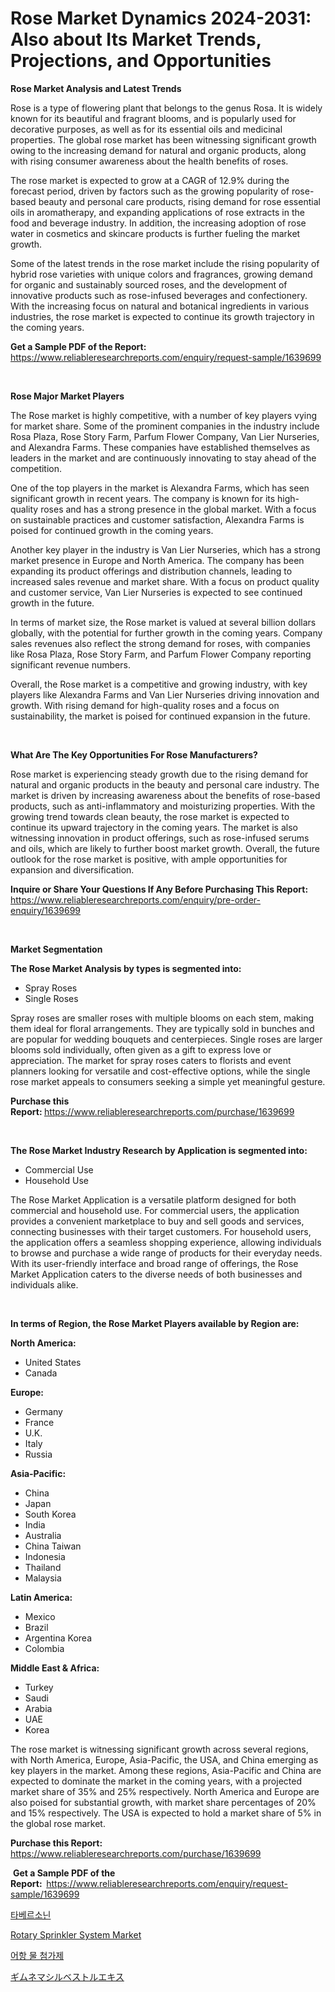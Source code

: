 <p><h1>Rose Market Dynamics 2024-2031: Also about Its Market Trends, Projections, and Opportunities</h1></p><p><strong>Rose Market Analysis and Latest Trends</strong></p>
<p><p>Rose is a type of flowering plant that belongs to the genus Rosa. It is widely known for its beautiful and fragrant blooms, and is popularly used for decorative purposes, as well as for its essential oils and medicinal properties. The global rose market has been witnessing significant growth owing to the increasing demand for natural and organic products, along with rising consumer awareness about the health benefits of roses.</p><p>The rose market is expected to grow at a CAGR of 12.9% during the forecast period, driven by factors such as the growing popularity of rose-based beauty and personal care products, rising demand for rose essential oils in aromatherapy, and expanding applications of rose extracts in the food and beverage industry. In addition, the increasing adoption of rose water in cosmetics and skincare products is further fueling the market growth.</p><p>Some of the latest trends in the rose market include the rising popularity of hybrid rose varieties with unique colors and fragrances, growing demand for organic and sustainably sourced roses, and the development of innovative products such as rose-infused beverages and confectionery. With the increasing focus on natural and botanical ingredients in various industries, the rose market is expected to continue its growth trajectory in the coming years.</p></p>
<p><strong>Get a Sample PDF of the Report:&nbsp;</strong> <a href="https://www.reliableresearchreports.com/enquiry/request-sample/1639699">https://www.reliableresearchreports.com/enquiry/request-sample/1639699</a></p>
<p>&nbsp;</p>
<p><strong>Rose Major Market Players</strong></p>
<p><p>The Rose market is highly competitive, with a number of key players vying for market share. Some of the prominent companies in the industry include Rosa Plaza, Rose Story Farm, Parfum Flower Company, Van Lier Nurseries, and Alexandra Farms. These companies have established themselves as leaders in the market and are continuously innovating to stay ahead of the competition.</p><p>One of the top players in the market is Alexandra Farms, which has seen significant growth in recent years. The company is known for its high-quality roses and has a strong presence in the global market. With a focus on sustainable practices and customer satisfaction, Alexandra Farms is poised for continued growth in the coming years.</p><p>Another key player in the industry is Van Lier Nurseries, which has a strong market presence in Europe and North America. The company has been expanding its product offerings and distribution channels, leading to increased sales revenue and market share. With a focus on product quality and customer service, Van Lier Nurseries is expected to see continued growth in the future.</p><p>In terms of market size, the Rose market is valued at several billion dollars globally, with the potential for further growth in the coming years. Company sales revenues also reflect the strong demand for roses, with companies like Rosa Plaza, Rose Story Farm, and Parfum Flower Company reporting significant revenue numbers.</p><p>Overall, the Rose market is a competitive and growing industry, with key players like Alexandra Farms and Van Lier Nurseries driving innovation and growth. With rising demand for high-quality roses and a focus on sustainability, the market is poised for continued expansion in the future.</p></p>
<p>&nbsp;</p>
<p><strong>What Are The Key Opportunities For Rose Manufacturers?</strong></p>
<p><p>Rose market is experiencing steady growth due to the rising demand for natural and organic products in the beauty and personal care industry. The market is driven by increasing awareness about the benefits of rose-based products, such as anti-inflammatory and moisturizing properties. With the growing trend towards clean beauty, the rose market is expected to continue its upward trajectory in the coming years. The market is also witnessing innovation in product offerings, such as rose-infused serums and oils, which are likely to further boost market growth. Overall, the future outlook for the rose market is positive, with ample opportunities for expansion and diversification.</p></p>
<p><strong>Inquire or Share Your Questions If Any Before Purchasing This Report:</strong> <a href="https://www.reliableresearchreports.com/enquiry/pre-order-enquiry/1639699">https://www.reliableresearchreports.com/enquiry/pre-order-enquiry/1639699</a></p>
<p>&nbsp;</p>
<p><strong>Market Segmentation</strong></p>
<p><strong>The Rose Market Analysis by types is segmented into:</strong></p>
<p><ul><li>Spray Roses</li><li>Single Roses</li></ul></p>
<p><p>Spray roses are smaller roses with multiple blooms on each stem, making them ideal for floral arrangements. They are typically sold in bunches and are popular for wedding bouquets and centerpieces. Single roses are larger blooms sold individually, often given as a gift to express love or appreciation. The market for spray roses caters to florists and event planners looking for versatile and cost-effective options, while the single rose market appeals to consumers seeking a simple yet meaningful gesture.</p></p>
<p><strong>Purchase this Report:&nbsp;</strong><a href="https://www.reliableresearchreports.com/purchase/1639699">https://www.reliableresearchreports.com/purchase/1639699</a></p>
<p>&nbsp;</p>
<p><strong>The Rose Market Industry Research by Application is segmented into:</strong></p>
<p><ul><li>Commercial Use</li><li>Household Use</li></ul></p>
<p><p>The Rose Market Application is a versatile platform designed for both commercial and household use. For commercial users, the application provides a convenient marketplace to buy and sell goods and services, connecting businesses with their target customers. For household users, the application offers a seamless shopping experience, allowing individuals to browse and purchase a wide range of products for their everyday needs. With its user-friendly interface and broad range of offerings, the Rose Market Application caters to the diverse needs of both businesses and individuals alike.</p></p>
<p>&nbsp;</p>
<p><strong>In terms of Region, the Rose Market Players available by Region are:</strong></p>
<p>
    <p> <strong> North America: </strong>
        <ul>
            <li>United States</li>
            <li>Canada</li>
        </ul>
        </p> 
    <p> <strong> Europe: </strong>
        <ul>
            <li>Germany</li>
            <li>France</li>
            <li>U.K.</li>
            <li>Italy</li>
            <li>Russia</li>
        </ul>
        </p> 
    <p> <strong> Asia-Pacific: </strong>
        <ul>
            <li>China</li>
            <li>Japan</li>
            <li>South Korea</li>
            <li>India</li>
            <li>Australia</li>
            <li>China Taiwan</li>
            <li>Indonesia</li>
            <li>Thailand</li>
            <li>Malaysia</li>
        </ul>
        </p> 
    <p> <strong> Latin America: </strong>
        <ul>
            <li>Mexico</li>
            <li>Brazil</li>
            <li>Argentina Korea</li>
            <li>Colombia</li>
        </ul>
        </p> 
    <p> <strong> Middle East & Africa: </strong>
        <ul>
            <li>Turkey</li>
            <li>Saudi</li>
            <li>Arabia</li>
            <li>UAE</li>
            <li>Korea</li>
        </ul>
    </p>
    </p>
<p><p>The rose market is witnessing significant growth across several regions, with North America, Europe, Asia-Pacific, the USA, and China emerging as key players in the market. Among these regions, Asia-Pacific and China are expected to dominate the market in the coming years, with a projected market share of 35% and 25% respectively. North America and Europe are also poised for substantial growth, with market share percentages of 20% and 15% respectively. The USA is expected to hold a market share of 5% in the global rose market.</p></p>
<p><strong>Purchase this Report: </strong><a href="https://www.reliableresearchreports.com/purchase/1639699">https://www.reliableresearchreports.com/purchase/1639699</a></p>
<p>&nbsp;<strong>Get a Sample PDF of the Report:&nbsp;&nbsp;</strong><a href="https://www.reliableresearchreports.com/enquiry/request-sample/1639699">https://www.reliableresearchreports.com/enquiry/request-sample/1639699</a></p>
<p><strong></strong></p>
<p><p><a href="https://medium.com/@shareneboothestellesvwq36l/%ED%83%80%EB%B2%84%EC%86%90%EC%8B%9C%EC%9E%A5-%EB%B3%B4%EA%B3%A0%EC%84%9C%EB%8A%94-%EC%9D%B4-%EC%8B%9C%EC%9E%A5%EC%9D%98-%EC%B5%9C%EC%8B%A0-%ED%8A%B8%EB%A0%8C%EB%93%9C%EC%99%80-%EC%84%B1%EC%9E%A5-%EA%B8%B0%ED%9A%8C%EB%A5%BC-%EC%95%8C%EB%A0%A4%EC%A4%8D%EB%8B%88%EB%8B%A4-ddfabb4ba215">타베르소닌</a></p><p><a href="https://github.com/lataunyatinikmelvin59ilbd0dv/Market-Research-Report-List-1/blob/main/rotary-sprinkler-system-market.md">Rotary Sprinkler System Market</a></p><p><a href="https://medium.com/@pwbbmsbwwv85/%EC%96%B4%ED%95%AD-%EB%AC%BC-%EC%B2%A8%EA%B0%80%EC%A0%9C-%EC%8B%9C%EC%9E%A5-%EC%A0%84%EB%A7%9D-%EC%82%B0%EC%97%85-%EA%B0%9C%EC%9A%94-%EB%B0%8F-%EC%A0%84%EB%A7%9D-2024%EB%85%84%EB%B6%80%ED%84%B0-2031%EB%85%84%EA%B9%8C%EC%A7%80-e4ccf49c6cba">어항 물 첨가제</a></p><p><a href="https://medium.com/@nofrinla/%E3%82%B8%E3%83%A0%E3%83%8D%E3%83%9E%E3%82%B7%E3%83%AB%E3%83%99%E3%82%B9%E3%83%88%E3%83%AC%E3%82%A8%E3%82%AD%E3%82%B9%E5%B8%82%E5%A0%B4-%E7%AB%B6%E4%BA%89%E5%88%86%E6%9E%90-%E5%B8%82%E5%A0%B4%E5%8B%95%E5%90%91-2031%E5%B9%B4%E3%81%BE%E3%81%A7%E3%81%AE%E4%BA%88%E6%B8%AC-95c0dc3910d7">ギムネマシルベストルエキス</a></p></p>